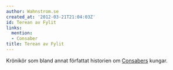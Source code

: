 ```yaml
---
author: Wahnstrom.se
created_at: '2012-03-21T21:04:03Z'
id: Terean av Fylit
links:
  mention:
  - Consaber
title: Terean av Fylit
---
```


Krönikör som bland annat författat historien om [Consabers] kungar.

  [Consabers]: Consaber
